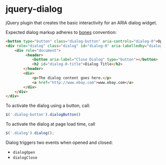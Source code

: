 # jquery-dialog

jQuery plugin that creates the basic interactivity for an ARIA dialog widget.

Expected dialog markup adheres to [bones](https://github.com/ianmcburnie/bones#user-content-dialog) convention:

```html
<button type="button" class="dialog-button" aria-controls="dialog-0">Open Dialog</button>
<div role="dialog" class="dialog" id="dialog-0" aria-labelledby="dialog-0-title" aria-hidden="true">
    <div role="document">
         <header>
            <button aria-label="Close Dialog" type="button"></button>
            <h2 id="dialog-0-title">Dialog Title</h2>
        </header>
        <div>
            <p>The dialog content goes here.</p>
            <a href="http://www.ebay.com">www.ebay.com</a>
        </div>
    </div>
</div>
```

To activate the dialog using a button, call:

```js
$('.dialog-button').dialogButton()
```

To activate the dialog at page load time, call

```js
$('.dialog').dialog();
```

Dialog triggers two events when opened and closed:

* `dialogOpen`
* `dialogClose`
